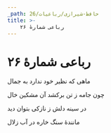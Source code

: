 ```yaml
---
_path: حافظ-شیرازی/رباعیات/26
title: >-
    رباعی شمارهٔ ۲۶
---
```

# رباعی شمارهٔ ۲۶

<div class="b" id="bn1"><div class="m1"><p>ماهی که نظیر خود ندارد به جمال</p></div>
<div class="m2"><p>چون جامه ز تن برکشد آن مشکین خال</p></div></div>
<div class="b" id="bn2"><div class="m1"><p>در سینه دلش ز نازکی بتوان دید</p></div>
<div class="m2"><p>مانندهٔ سنگ خاره در آب زلال</p></div></div>

